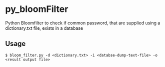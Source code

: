 # py_bloomFilter
Python Bloomfilter to check if common password, that are supplied using a dictionary.txt file, exists in a database

## Usage
```
$ bloom_filter.py -d <dictionary.txt> -i <databse-dump-text-file> -o <result output file>
```
